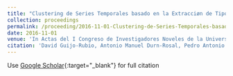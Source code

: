 ```yaml
---
title: "Clustering de Series Temporales basado en la Extracciøn de Tipologıas de Segmentos"
collection: proceedings
permalink: /proceeding/2016-11-01-Clustering-de-Series-Temporales-basado-en-la-Extraccin-de-Tipologas-de-Segmentos
date: 2016-11-01
venue: 'In Actas del I Congreso de Investigadores Noveles de la Universidad de Cørdoba'
citation: 'David Guijo-Rubio, Antonio Manuel Durn-Rosal, Pedro Antonio Gutirrez, Csar Hervs-Martınez, &quot;Clustering de Series Temporales basado en la Extracciøn de Tipologıas de Segmentos.&quot; In Actas del I Congreso de Investigadores Noveles de la Universidad de Cørdoba, Investigando por un futuro mejor, 2016, Cørdoba, Spain, pp.201-204.'
---
```

Use [Google Scholar](https://scholar.google.com/scholar?q=Clustering+de+Series+Temporales+basado+en+la+Extracciøn+de+Tipologıas+de+Segmentos){:target="_blank"} for full citation